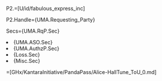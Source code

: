 P2.=[U/id/fabulous_express_inc]

P2.Handle={UMA.Requesting_Party}

Secs={UMA.RqP.Sec}<li>{UMA.ASO.Sec}<li>{UMA.AuthzP.Sec}<li>{Loss.Sec}<li>{Misc.Sec}


=[GHx/KantaraInitiative/PandaPass/Alice-HallTune_ToU_0.md]